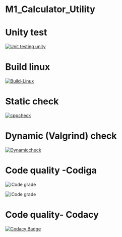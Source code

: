 # M1_Calculator_Utility

# Unity test
[![Unit testing unity](https://github.com/Vaibhav9999999/M1_Calculator_Utility/actions/workflows/unity.yml/badge.svg)](https://github.com/Vaibhav9999999/M1_Calculator_Utility/actions/workflows/unity.yml)

# Build linux
[![Build-Linux](https://github.com/Vaibhav9999999/M1_Calculator_Utility/actions/workflows/Build-Linux.yml/badge.svg)](https://github.com/Vaibhav9999999/M1_Calculator_Utility/actions/workflows/Build-Linux.yml)

# Static check
[![cppcheck](https://github.com/Vaibhav9999999/M1_Calculator_Utility/actions/workflows/Static-check.yml/badge.svg)](https://github.com/Vaibhav9999999/M1_Calculator_Utility/actions/workflows/Static-check.yml)

# Dynamic (Valgrind) check
[![Dynamiccheck](https://github.com/Vaibhav9999999/M1_Calculator_Utility/actions/workflows/Dynamic-check.yml/badge.svg)](https://github.com/Vaibhav9999999/M1_Calculator_Utility/actions/workflows/Dynamic-check.yml)

# Code quality -Codiga #
![iCode grade](https://api.codiga.io/project/31107/score/svg)

![iCode grade](https://api.codiga.io/project/31107/status/svg)





# Code quality- Codacy
[![Codacy Badge](https://app.codacy.com/project/badge/Grade/96796505bc2840608252240367b82dc1)](https://www.codacy.com/gh/Vaibhav9999999/M1_Calculator_Utility/dashboard?utm_source=github.com&amp;utm_medium=referral&amp;utm_content=Vaibhav9999999/M1_Calculator_Utility&amp;utm_campaign=Badge_Grade)

